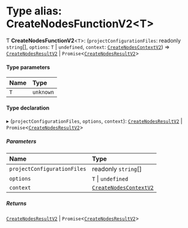 # Type alias: CreateNodesFunctionV2\<T\>

Ƭ **CreateNodesFunctionV2**\<`T`\>: (`projectConfigurationFiles`: readonly `string`[], `options`: `T` \| `undefined`, `context`: [`CreateNodesContextV2`](../../reference/core-api/devkit/documents/CreateNodesContextV2)) => [`CreateNodesResultV2`](../../reference/core-api/devkit/documents/CreateNodesResultV2) \| `Promise`\<[`CreateNodesResultV2`](../../reference/core-api/devkit/documents/CreateNodesResultV2)\>

#### Type parameters

| Name | Type      |
| :--- | :-------- |
| `T`  | `unknown` |

#### Type declaration

▸ (`projectConfigurationFiles`, `options`, `context`): [`CreateNodesResultV2`](../../reference/core-api/devkit/documents/CreateNodesResultV2) \| `Promise`\<[`CreateNodesResultV2`](../../reference/core-api/devkit/documents/CreateNodesResultV2)\>

##### Parameters

| Name                        | Type                                                                                     |
| :-------------------------- | :--------------------------------------------------------------------------------------- |
| `projectConfigurationFiles` | readonly `string`[]                                                                      |
| `options`                   | `T` \| `undefined`                                                                       |
| `context`                   | [`CreateNodesContextV2`](../../reference/core-api/devkit/documents/CreateNodesContextV2) |

##### Returns

[`CreateNodesResultV2`](../../reference/core-api/devkit/documents/CreateNodesResultV2) \| `Promise`\<[`CreateNodesResultV2`](../../reference/core-api/devkit/documents/CreateNodesResultV2)\>
